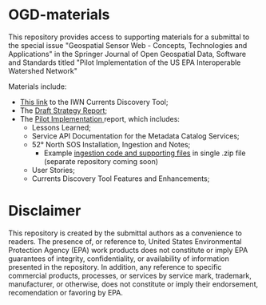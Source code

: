 # OGD-materials
This repository provides access to supporting materials for a submittal to the 
special issue "Geospatial Sensor Web - Concepts, Technologies and Applications"
in the Springer Journal of Open Geospatial Data, Software and Standards titled
"Pilot Implementation of the US EPA Interoperable Watershed Network"

Materials include:

* <a href="http://54.210.62.171/">This link</a> to the IWN Currents Discovery Tool;
* The <a href="https://github.com/IWN-Currents/OGD-materials/blob/master/Final_EPA%20Strategy%20Document.pdf">Draft Strategy Report</a>;
* The <a href="https://github.com/IWN-Currents/OGD-materials/blob/master/IWN_LessonsLearned_Final_201612.pdf">Pilot Implementation </a> report, which includes:
  * Lessons Learned;
  * Service API Documentation for the<a> Metadata Catalog Services;
  * 52° North SOS Installation, Ingestion and Notes;
    * Example <a href="https://github.com/IWN-Currents/OGD-materials/blob/master/IWN-ingest-20170524.zip">ingestion code and supporting files</a> in single .zip file (separate repository coming soon)
  * User Stories;
  * Currents Discovery Tool Features and Enhancements;
  
# Disclaimer 
This repository is created by the submittal authors as a convenience to readers. The presence of, or reference to, 
United States Environmental Protection Agency (EPA) work products does not constitute or imply EPA guarantees of integrity, 
confidentiality, or availability of information presented in the repository. In addition, any reference to
specific commercial products, processes,
or services by service mark, trademark, manufacturer, or otherwise, does not constitute or imply their endorsement, 
recomendation or favoring by EPA. 
